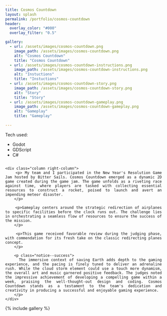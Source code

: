 ```yaml
---
title: Cosmos Countdown
layout: splash
permalink: /portfolio/cosmos-countdown
header:
  overlay_color: "#000"
  overlay_filter: "0.5"

gallery:
  - url: /assets/images/cosmos-countdown.png
    image_path: /assets/images/cosmos-countdown.png
    alt: "Cosmos Countdown"
    title: "Cosmos Countdown"
  - url: /assets/images/cosmos-countdown-instructions.png
    image_path: /assets/images/cosmos-countdown-instructions.png
    alt: "Instuctions"
    title: "Instuctions"
  - url: /assets/images/cosmos-countdown-story.png
    image_path: /assets/images/cosmos-countdown-story.png
    alt: "Story"
    title: "Story"
  - url: /assets/images/cosmos-countdown-gameplay.png
    image_path: /assets/images/cosmos-countdown-gameplay.png
    alt: "Gameplay"
    title: "Gameplay"
    
---
```


<div class="two-column-layout normal-text-size" style="text-align: justify;text-justify: inter-word">
    <div class="column left-column">
    <div class="rounded-div">
        Tech used:
        <ul>
            <li>Godot</li>
            <li>GDScript</li>
            <li>C#</li>
        </ul>
    </div>
    </div>
    
    <div class="column right-column">
        <p> My team and I participated in the New Year's Resolution Game Jam hosted by Bitter Sails. Cosmos Countdown emerged as a dynamic 2D game created during the game jam. The game unfolds as a riveting race against time, where players are tasked with collecting essential resources to construct a rocket, poised to launch and avert an impending meteor disaster.
        </p>
        
        <p>Gameplay centers around the strategic redirection of airplanes to specific facilities before the clock runs out. The challenge lies in orchestrating a seamless flow of resources to ensure the success of the mission.
        </p>
        
        <p>This game received favorable review during the judging phase, with commendation for its fresh take on the classic redirecting planes concept. 
        </p>
        
        <p class="notice--success">
         The immersive context of saving Earth adds depth to the gaming experience, and the pacing is finely tuned to deliver an adrenaline rush. While the cloud storm element could use a touch more dynamism, the overall art and music garnered positive feedback. The judges noted the impressive achievement of developing a compelling game within a week, praising the well-thought-out design and coding. Cosmos Countdown stands as a testament to the team's dedication and creativity in producing a successful and enjoyable gaming experience. 
        </p>
    </div>
</div>

{% include gallery %}
